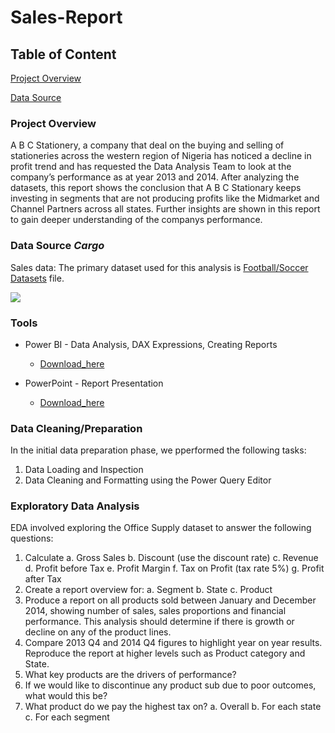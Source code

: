 # Sales-Report

## Table of Content
[Project Overview](project_overview)

[Data Source](data_source)

### Project Overview

A B C Stationery, a company that deal on the buying and selling of stationeries across the western region of Nigeria has noticed a decline in profit trend and has requested the Data Analysis Team to look at the company’s performance as at year 2013 and 2014. After analyzing the datasets, this report shows the conclusion that A B C Stationary keeps investing in segments that are not producing profits like the Midmarket and Channel Partners across all states. Further insights are shown in this report to gain deeper understanding of the companys performance.

### Data Source _Cargo_

Sales data: The primary dataset used for this analysis is [Football/Soccer Datasets](https://www.kaggle.com/datasets/dissfya/atp-tennis-2013-2023) file.

![](https://github.com/Vickeejai/Sales-Report/blob/main/Screenshot%20(10).png)

### Tools

- Power BI - Data Analysis, DAX Expressions, Creating Reports
  - [Download_here](https://microsoft.com)
 
- PowerPoint - Report Presentation
  - [Download_here](https://microsoft.com)

### Data Cleaning/Preparation

In the initial data preparation phase, we pperformed the following tasks:
1. Data Loading and Inspection
2. Data Cleaning and Formatting using the Power Query Editor

### Exploratory Data Analysis
EDA involved exploring the Office Supply dataset to answer the following questions:

1. Calculate
 a. Gross Sales
 b. Discount (use the discount rate)
 c. Revenue
 d. Profit before Tax
 e. Profit Margin
 f. Tax on Profit (tax rate 5%)
 g. Profit after Tax
2. Create a report overview for:
 a. Segment
 b. State
 c. Product
3. Produce a report on all products sold between January and December 2014, showing number of sales, sales proportions and financial performance. This analysis should determine if there is growth or decline on
any of the product lines.
4. Compare 2013 Q4 and 2014 Q4 figures to highlight year on year results. Reproduce the report at higher levels such as Product category and State.
5. What key products are the drivers of performance?
6. If we would like to discontinue any product sub due to poor outcomes, what
would this be?
7. What product do we pay the highest tax on?
a. Overall
b. For each state
c. For each segment
